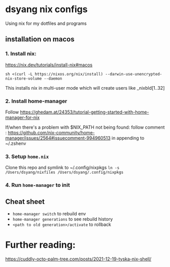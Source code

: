 # dsyang nix configs

Using nix for my dotfiles and programs

## installation on macos

### 1. Install nix:
https://nix.dev/tutorials/install-nix#macos

`sh <(curl -L https://nixos.org/nix/install) --darwin-use-unencrypted-nix-store-volume --daemon`

This installs nix in multi-user mode which will create users like _nixbld[1..32]

### 2. Install home-manager
Follow https://ghedam.at/24353/tutorial-getting-started-with-home-manager-for-nix

If/when there's a problem with $NIX_PATH not being found: 
follow comment : https://github.com/nix-community/home-manager/issues/2564#issuecomment-994960513 in appending to ~/.zshenv

### 3. Setup `home.nix`
Clone this repo and symlink to ~/.config/nixpkgs
`ln -s /Users/dsyang/nixfiles /Users/dsyang/.config/nixpkgs`

### 4. Run `home-manager` to init


## Cheat sheet

- `home-manager switch` to rebuild env
- `home-manager generations` to see rebuild history
- `<path to old generation>/activate` to rollback

# Further reading:
https://cuddly-octo-palm-tree.com/posts/2021-12-19-tyska-nix-shell/